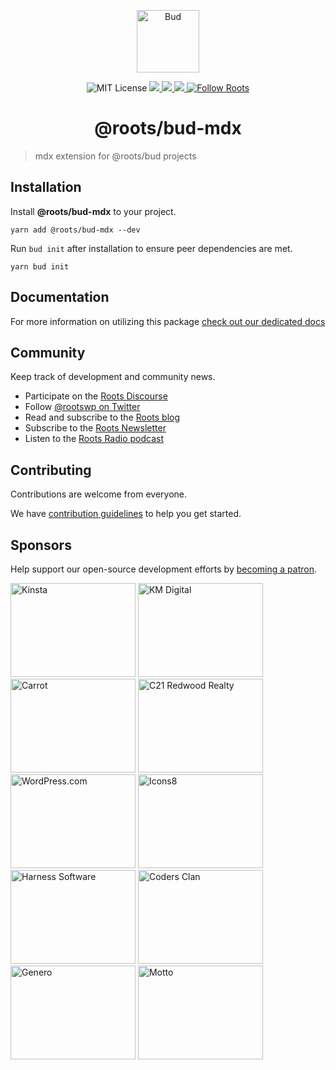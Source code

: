 <p align="center">
  <img alt="Bud" src="https://cdn.roots.io/app/uploads/logo-bud.svg" height="100" />
</p>

<p align="center">
  <img
    alt="MIT License"
    src="https://img.shields.io/github/license/roots/bud?color=%23525ddc&style=flat-square"
  />
  <a href="https://app.fossa.com/projects/git%2Bgithub.com%2Froots%2Fbud?ref=badge_small" alt="FOSSA Status">
    <img src="https://app.fossa.com/api/projects/git%2Bgithub.com%2Froots%2Fbud.svg?type=small"/>
  </a>
  <a href="https://www.npmjs.com/package/@roots/bud">
    <img src="https://img.shields.io/npm/v/@roots/bud.svg?color=%23525ddc&style=flat-square" />
  </a>
  <a href="https://codecov.io/gh/roots/bud">
    <img src="https://codecov.io/gh/roots/bud/branch/next/graph/badge.svg?token=DRJ28OD8XD"/>
  </a>
  <a href="https://twitter.com/rootswp">
    <img
      alt="Follow Roots"
      src="https://img.shields.io/twitter/follow/rootswp.svg?color=%23525ddc&style=flat-square"
    />
  </a>
</p>


<h1 align="center">
  <strong>@roots/bud-mdx</strong>
</h1>

> mdx extension for @roots/bud projects
## Installation

Install **@roots/bud-mdx** to your project.

```shell
yarn add @roots/bud-mdx --dev
```

Run `bud init` after installation to ensure peer dependencies are met.

```shell
yarn bud init
```

## Documentation

For more information on utilizing this package [check out our dedicated docs](https://budjs.netlify.app)

## Community

Keep track of development and community news.

- Participate on the [Roots Discourse](https://discourse.roots.io)
- Follow [@rootswp on Twitter](https://twitter.com/rootswp)
- Read and subscribe to the [Roots blog](https://roots.io/blog/)
- Subscribe to the [Roots Newsletter](https://roots.io/subscribe/)
- Listen to the [Roots Radio podcast](https://roots.io/podcast/)

## Contributing

Contributions are welcome from everyone.

We have [contribution guidelines](https://github.com/roots/guidelines/blob/master/CONTRIBUTING.md) to help you get started.

## Sponsors

Help support our open-source development efforts by [becoming a patron](https://www.patreon.com/rootsdev).

<a href="https://kinsta.com/?kaid=OFDHAJIXUDIV"><img src="https://cdn.roots.io/app/uploads/kinsta.svg" alt="Kinsta" width="200" height="150"/></a>
<a href="https://k-m.com/"><img src="https://cdn.roots.io/app/uploads/km-digital.svg" alt="KM Digital" width="200" height="150"/></a>
<a href="https://carrot.com/"><img src="https://cdn.roots.io/app/uploads/carrot.svg" alt="Carrot" width="200" height="150"/></a>
<a href="https://www.c21redwood.com/"><img src="https://cdn.roots.io/app/uploads/c21redwood.svg" alt="C21 Redwood Realty" width="200" height="150"/></a>
<a href="https://wordpress.com/"><img src="https://cdn.roots.io/app/uploads/wordpress.svg" alt="WordPress.com" width="200" height="150"/></a>
<a href="https://icons8.com/"><img src="https://cdn.roots.io/app/uploads/icons8.svg" alt="Icons8" width="200" height="150"/></a>
<a href="https://www.harnessup.com/"><img src="https://cdn.roots.io/app/uploads/harness-software.svg" alt="Harness Software" width="200" height="150"/></a>
<a href="https://www.codersclan.com/"><img src="https://cdn.roots.io/app/uploads/coders-clan.svg" alt="Coders Clan" width="200" height="150"/></a>
<a href="https://generodigital.com/"><img src="https://cdn.roots.io/app/uploads/genero.svg" alt="Genero" width="200" height="150"/></a>
<a href="https://motto.ca/roots"><img src="https://cdn.roots.io/app/uploads/motto.svg" alt="Motto" width="200" height="150"/></a>